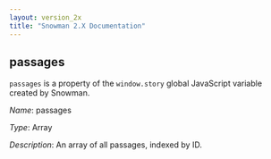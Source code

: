 ```yaml
---
layout: version_2x
title: "Snowman 2.X Documentation"
---
```


## passages

`passages` is a property of the `window.story` global JavaScript variable created by Snowman.

*Name*: passages

*Type*: Array

*Description*: An array of all passages, indexed by ID.
